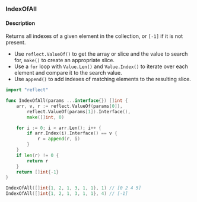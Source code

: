 ### IndexOfAll

#### Description

Returns all indexes of a given element in the collection, or `[-1]` if it is not present.

- Use `reflect.ValueOf()` to get the array or slice and the value to search for, `make()` to create an appropriate slice.
- Use a `for` loop with `Value.Len()` and `Value.Index()` to iterate over each element and compare it to the search value.
- Use `append()` to add indexes of matching elements to the resulting slice.

```go
import "reflect"

func IndexOfAll(params ...interface{}) []int {
	arr, v, r := reflect.ValueOf(params[0]),
		reflect.ValueOf(params[1]).Interface(),
		make([]int, 0)

	for i := 0; i < arr.Len(); i++ {
		if arr.Index(i).Interface() == v {
			r = append(r, i)
		}
	}
	if len(r) != 0 {
		return r
	}
	return []int{-1}
}
```

```go
IndexOfAll([]int{1, 2, 1, 3, 1, 1}, 1) // [0 2 4 5]
IndexOfAll([]int{1, 2, 1, 3, 1, 1}, 4) // [-1]
```
